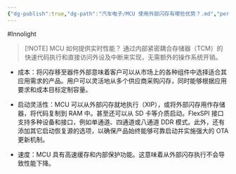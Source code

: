 ```yaml
---
{"dg-publish":true,"dg-path":"汽车电子/MCU 使用外部闪存有哪些优势？.md","permalink":"/汽车电子/MCU 使用外部闪存有哪些优势？/","created":"2025-06-10T10:05:23.000+08:00","updated":"2025-06-10T10:21:07.000+08:00"}
---
```


#Innolight

> [!NOTE] MCU 如何提供实时性能？
> 通过内部紧密耦合存储器（TCM）的快速代码执行和直接访问外设及中断来实现，无需额外的操作系统开销。

- 成本：将闪存移至器件外部意味着客户可以从市场上的各种组件中选择适合其应用需求的产品。用户可以灵活地从多个供应商采购闪存，同时能够根据应用要求和成本目标定制容量。

- 启动灵活性：MCU 可以从外部闪存就地执行（XIP），或将外部闪存用作存储器，将代码复制到 RAM 中。甚至还可以从 SD 卡等介质启动。FlexSPI 接口支持多种设备和接口，例如单通道、四通道或八通道 DDR 模式。此外，还有添加其它启动恢复源的选项，以确保产品始终能够可靠启动并实施强大的 OTA 更新机制。

- 速度：MCU 具有高速缓存和内部保护功能。这意味着从外部闪存执行不会导致性能下降。
